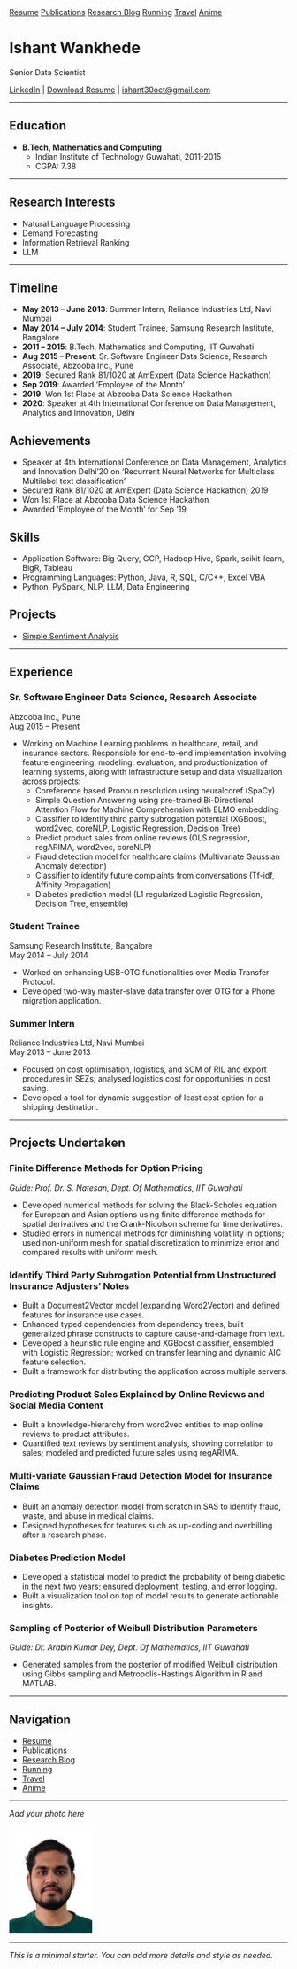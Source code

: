 <link rel="stylesheet" href="style.css">

<div class="navbar">
  <a href="/">Resume</a>
  <a href="publications.html">Publications</a>
  <a href="blog.html">Research Blog</a>
  <a href="running.html">Running</a>
  <a href="travel.html">Travel</a>
  <a href="anime.html">Anime</a>
</div>

# Ishant Wankhede

Senior Data Scientist

[LinkedIn](https://www.linkedin.com/in/ishantwankhede/) | [Download Resume](resume.pdf) | ishant30oct@gmail.com

---

## Education
- **B.Tech, Mathematics and Computing**
  - Indian Institute of Technology Guwahati, 2011-2015
  - CGPA: 7.38

---

## Research Interests
- Natural Language Processing
- Demand Forecasting
- Information Retrieval Ranking
- LLM

---

## Timeline
- **May 2013 – June 2013**: Summer Intern, Reliance Industries Ltd, Navi Mumbai
- **May 2014 – July 2014**: Student Trainee, Samsung Research Institute, Bangalore
- **2011 – 2015**: B.Tech, Mathematics and Computing, IIT Guwahati
- **Aug 2015 – Present**: Sr. Software Engineer Data Science, Research Associate, Abzooba Inc., Pune
- **2019**: Secured Rank 81/1020 at AmExpert (Data Science Hackathon)
- **Sep 2019**: Awarded ‘Employee of the Month’
- **2019**: Won 1st Place at Abzooba Data Science Hackathon
- **2020**: Speaker at 4th International Conference on Data Management, Analytics and Innovation, Delhi

## Achievements
- Speaker at 4th International Conference on Data Management, Analytics and Innovation Delhi’20 on ‘Recurrent Neural Networks for Multiclass Multilabel text classification’
- Secured Rank 81/1020 at AmExpert (Data Science Hackathon) 2019
- Won 1st Place at Abzooba Data Science Hackathon
- Awarded ‘Employee of the Month’ for Sep ’19

## Skills
- Application Software: Big Query, GCP, Hadoop Hive, Spark, scikit-learn, BigR, Tableau
- Programming Languages: Python, Java, R, SQL, C/C++, Excel VBA
- Python, PySpark, NLP, LLM, Data Engineering

## Projects
- [Simple Sentiment Analysis](https://github.com/yourusername/sentiment-analysis)

---

## Experience

### Sr. Software Engineer Data Science, Research Associate  
Abzooba Inc., Pune  
Aug 2015 – Present
- Working on Machine Learning problems in healthcare, retail, and insurance sectors. Responsible for end-to-end implementation involving feature engineering, modeling, evaluation, and productionization of learning systems, along with infrastructure setup and data visualization across projects:
  - Coreference based Pronoun resolution using neuralcoref (SpaCy)
  - Simple Question Answering using pre-trained Bi-Directional Attention Flow for Machine Comprehension with ELMO embedding
  - Classifier to identify third party subrogation potential (XGBoost, word2vec, coreNLP, Logistic Regression, Decision Tree)
  - Predict product sales from online reviews (OLS regression, regARIMA, word2vec, coreNLP)
  - Fraud detection model for healthcare claims (Multivariate Gaussian Anomaly detection)
  - Classifier to identify future complaints from conversations (Tf-idf, Affinity Propagation)
  - Diabetes prediction model (L1 regularized Logistic Regression, Decision Tree, ensemble)

### Student Trainee  
Samsung Research Institute, Bangalore  
May 2014 – July 2014
- Worked on enhancing USB-OTG functionalities over Media Transfer Protocol.
- Developed two-way master-slave data transfer over OTG for a Phone migration application.

### Summer Intern  
Reliance Industries Ltd, Navi Mumbai  
May 2013 – June 2013
- Focused on cost optimisation, logistics, and SCM of RIL and export procedures in SEZs; analysed logistics cost for opportunities in cost saving.
- Developed a tool for dynamic suggestion of least cost option for a shipping destination.

---

## Projects Undertaken

### Finite Difference Methods for Option Pricing
*Guide: Prof. Dr. S. Natesan, Dept. Of Mathematics, IIT Guwahati*
- Developed numerical methods for solving the Black-Scholes equation for European and Asian options using finite difference methods for spatial derivatives and the Crank-Nicolson scheme for time derivatives.
- Studied errors in numerical methods for diminishing volatility in options; used non-uniform mesh for spatial discretization to minimize error and compared results with uniform mesh.

### Identify Third Party Subrogation Potential from Unstructured Insurance Adjusters’ Notes
- Built a Document2Vector model (expanding Word2Vector) and defined features for insurance use cases.
- Enhanced typed dependencies from dependency trees, built generalized phrase constructs to capture cause-and-damage from text.
- Developed a heuristic rule engine and XGBoost classifier, ensembled with Logistic Regression; worked on transfer learning and dynamic AIC feature selection.
- Built a framework for distributing the application across multiple servers.

### Predicting Product Sales Explained by Online Reviews and Social Media Content
- Built a knowledge-hierarchy from word2vec entities to map online reviews to product attributes.
- Quantified text reviews by sentiment analysis, showing correlation to sales; modeled and predicted future sales using regARIMA.

### Multi-variate Gaussian Fraud Detection Model for Insurance Claims
- Built an anomaly detection model from scratch in SAS to identify fraud, waste, and abuse in medical claims.
- Designed hypotheses for features such as up-coding and overbilling after a research phase.

### Diabetes Prediction Model
- Developed a statistical model to predict the probability of being diabetic in the next two years; ensured deployment, testing, and error logging.
- Built a visualization tool on top of model results to generate actionable insights.

### Sampling of Posterior of Weibull Distribution Parameters
*Guide: Dr. Arabin Kumar Dey, Dept. Of Mathematics, IIT Guwahati*
- Generated samples from the posterior of modified Weibull distribution using Gibbs sampling and Metropolis-Hastings Algorithm in R and MATLAB.

---

## Navigation
- [Resume](/)
- [Publications](publications.html)
- [Research Blog](blog.html)
- [Running](running.html)
- [Travel](travel.html)
- [Anime](anime.html)

---

*Add your photo here*

<img src="profile.jpg" alt="Ishant Wankhede" width="150"/>

---

*This is a minimal starter. You can add more details and style as needed.*
